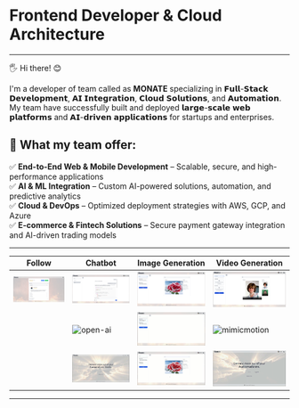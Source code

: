 # Frontend Developer & Cloud Architecture

---

🖐 Hi there! 😊

I'm a developer of team called as **MONATE** specializing in 𝗙𝘂𝗹𝗹-𝗦𝘁𝗮𝗰𝗸 𝗗𝗲𝘃𝗲𝗹𝗼𝗽𝗺𝗲𝗻𝘁, 𝗔𝗜 𝗜𝗻𝘁𝗲𝗴𝗿𝗮𝘁𝗶𝗼𝗻, 𝗖𝗹𝗼𝘂𝗱 𝗦𝗼𝗹𝘂𝘁𝗶𝗼𝗻𝘀, and 𝗔𝘂𝘁𝗼𝗺𝗮𝘁𝗶𝗼𝗻. My team have successfully built and deployed 𝗹𝗮𝗿𝗴𝗲-𝘀𝗰𝗮𝗹𝗲 𝘄𝗲𝗯 𝗽𝗹𝗮𝘁𝗳𝗼𝗿𝗺𝘀 and 𝗔𝗜-𝗱𝗿𝗶𝘃𝗲𝗻 𝗮𝗽𝗽𝗹𝗶𝗰𝗮𝘁𝗶𝗼𝗻𝘀 for startups and enterprises.

## 🚀 What my team offer:</br>
✅ **End-to-End Web & Mobile Development** – Scalable, secure, and high-performance applications<br />
✅ **AI & ML Integration** – Custom AI-powered solutions, automation, and predictive analytics<br />
✅ **Cloud & DevOps** – Optimized deployment strategies with AWS, GCP, and Azure<br />
✅ **E-commerce & Fintech Solutions** – Secure payment gateway integration and AI-driven trading models<br />

---

| **Follow** | **Chatbot** | **Image Generation** | **Video Generation** |
|---|---|---|---|
|![followers](https://github.com/MONATE-TEAM/monate-demos/blob/main/followers.png)|![chatbot](https://github.com/MONATE-TEAM/monate-demos/blob/main/chatbot/chatbot.png)|![sdxl](https://github.com/MONATE-TEAM/monate-demos/blob/main/gen%20ai/sdxl.png)|![liveportrait](https://github.com/MONATE-TEAM/monate-demos/blob/main/gen%20ai/liveportrait.png)|
|  |![open-ai](https://github.com/MONATE-TEAM/monate-demos/blob/main/chatbot/openai.gif)|![sdxl](https://github.com/MONATE-TEAM/monate-demos/blob/main/gen%20ai/sdxl.gif)|![mimicmotion](https://github.com/MONATE-TEAM/monate-demos/blob/main/gen%20ai/mimicmotion.gif)|
|  |![qwen](https://github.com/MONATE-TEAM/monate-demos/blob/main/chatbot/qwen.gif)|![vton](https://github.com/MONATE-TEAM/monate-demos/blob/main/gen%20ai/vton.gif)|![liveportrait](https://github.com/MONATE-TEAM/monate-demos/blob/main/gen%20ai/liveportrait.gif)|

---
